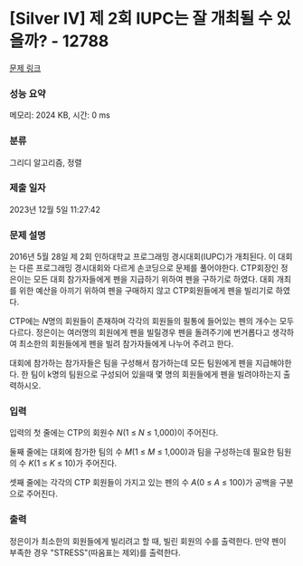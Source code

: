 # [Silver IV] 제 2회 IUPC는 잘 개최될 수 있을까? - 12788 

[문제 링크](https://www.acmicpc.net/problem/12788) 

### 성능 요약

메모리: 2024 KB, 시간: 0 ms

### 분류

그리디 알고리즘, 정렬

### 제출 일자

2023년 12월 5일 11:27:42

### 문제 설명

<p>2016년 5월 28일 제 2회 인하대학교 프로그래밍 경시대회(IUPC)가 개최된다. 이 대회는 다른 프로그래밍 경시대회와 다르게  손코딩으로 문제를 풀어야한다. CTP회장인 정은이는 모든 대회 참가자들에게 펜을 지급하기 위하여 펜을 구하기로 하였다. 대회 개최를 위한 예산을 아끼기 위하여 펜을 구매하지 않고 CTP회원들에게 펜을 빌리기로 하였다.</p>

<p>CTP에는 <em>N</em>명의 회원들이 존재하며 각각의 회원들의 필통에 들어있는 펜의 개수는 모두 다르다. 정은이는 여러명의 회원에게 펜을 빌릴경우 펜을 돌려주기에 번거롭다고 생각하여 최소한의 회원들에게 펜을 빌려 참가자들에게 나누어 주려고 한다.</p>

<p>대회에 참가하는 참가자들은 팀을 구성해서 참가하는데 모든 팀원에게 펜을 지급해야한다. 한 팀이 k명의 팀원으로 구성되어 있을때 몇 명의 회원들에게 펜을 빌려야하는지 출력하시오.</p>

### 입력 

 <p>입력의 첫 줄에는 CTP의 회원수 <em>N</em>(1 ≤ <em>N</em> ≤ 1,000)이 주어진다.</p>

<p>둘째 줄에는 대회에 참가한 팀의 수 <em>M</em>(1 ≤ <em>M</em> ≤ 1,000)과 팀을 구성하는데 필요한 팀원의 수 <em>K</em>(1 ≤ <em>K</em> ≤ 10)가 주어진다.</p>

<p>셋째 줄에는 각각의 CTP 회원들이 가지고 있는 펜의 수 <em>A</em>(0 ≤ <em>A</em> ≤ 100)가 공백을 구분으로 주어진다.</p>

### 출력 

 <p>정은이가 최소한의 회원들에게 빌리려고 할 때, 빌린 회원의 수를 출력한다. 만약 펜이 부족한 경우 "STRESS"(따옴표는 제외)를 출력한다.</p>

